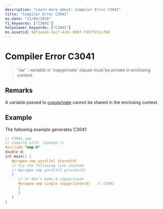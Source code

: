 ```yaml
---
description: "Learn more about: Compiler Error C3041"
title: "Compiler Error C3041"
ms.date: "11/04/2016"
f1_keywords: ["C3041"]
helpviewer_keywords: ["C3041"]
ms.assetid: 9df1ae44-3ac7-4c6c-899f-f35ffe7ccf0d
---
```

# Compiler Error C3041

> 'var' : variable in 'copyprivate' clause must be private in enclosing context

## Remarks

A variable passed to [copyprivate](../../parallel/openmp/reference/openmp-clauses.md#copyprivate) cannot be shared in the enclosing context.

## Example

The following example generates C3041:

```cpp
// C3041.cpp
// compile with: /openmp /c
#include "omp.h"
double d;
int main() {
   #pragma omp parallel shared(d)
   // try the following line instead
   // #pragma omp parallel private(d)
   {
      // or don't make d copyprivate
      #pragma omp single copyprivate(d)   // C3041
      {
      }
   }
}
```
